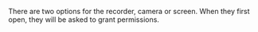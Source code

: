 There are two options for the recorder, camera or screen. When they first open, they will be asked to grant permissions. 

